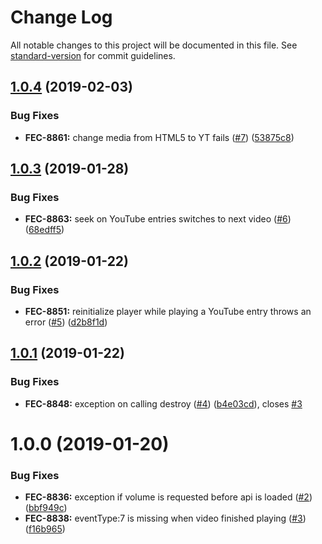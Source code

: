 # Change Log

All notable changes to this project will be documented in this file. See [standard-version](https://github.com/conventional-changelog/standard-version) for commit guidelines.

<a name="1.0.4"></a>
## [1.0.4](https://github.com/kaltura/playkit-js-youtube/compare/v1.0.3...v1.0.4) (2019-02-03)


### Bug Fixes

* **FEC-8861:** change media from HTML5 to YT fails ([#7](https://github.com/kaltura/playkit-js-youtube/issues/7)) ([53875c8](https://github.com/kaltura/playkit-js-youtube/commit/53875c8))



<a name="1.0.3"></a>
## [1.0.3](https://github.com/kaltura/playkit-js-youtube/compare/v1.0.2...v1.0.3) (2019-01-28)


### Bug Fixes

* **FEC-8863:** seek on YouTube entries switches to next video ([#6](https://github.com/kaltura/playkit-js-youtube/issues/6)) ([68edff5](https://github.com/kaltura/playkit-js-youtube/commit/68edff5))



<a name="1.0.2"></a>
## [1.0.2](https://github.com/kaltura/playkit-js-youtube/compare/v1.0.1...v1.0.2) (2019-01-22)


### Bug Fixes

* **FEC-8851:** reinitialize player while playing a YouTube entry throws an error ([#5](https://github.com/kaltura/playkit-js-youtube/issues/5)) ([d2b8f1d](https://github.com/kaltura/playkit-js-youtube/commit/d2b8f1d))



<a name="1.0.1"></a>
## [1.0.1](https://github.com/kaltura/playkit-js-youtube/compare/v1.0.0...v1.0.1) (2019-01-22)


### Bug Fixes

* **FEC-8848:** exception on calling destroy ([#4](https://github.com/kaltura/playkit-js-youtube/issues/4)) ([b4e03cd](https://github.com/kaltura/playkit-js-youtube/commit/b4e03cd)), closes [#3](https://github.com/kaltura/playkit-js-youtube/issues/3)



<a name="1.0.0"></a>

# 1.0.0 (2019-01-20)

### Bug Fixes

- **FEC-8836:** exception if volume is requested before api is loaded ([#2](https://github.com/kaltura/playkit-js-youtube/issues/2)) ([bbf949c](https://github.com/kaltura/playkit-js-youtube/commit/bbf949c))
- **FEC-8838:** eventType:7 is missing when video finished playing ([#3](https://github.com/kaltura/playkit-js-youtube/issues/3)) ([f16b965](https://github.com/kaltura/playkit-js-youtube/commit/f16b965))
